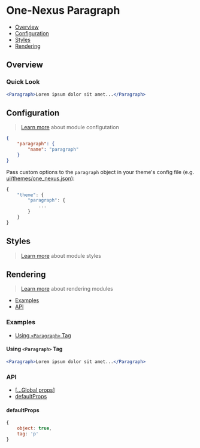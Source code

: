 # One-Nexus Paragraph

* [Overview](#overview)
* [Configuration](#configuration)
* [Styles](#styles)
* [Rendering](#rendering)

## Overview

### Quick Look

```jsx
<Paragraph>Lorem ipsum dolor sit amet...</Paragraph>
```

## Configuration

> [Learn more](https://github.com/esr360/One-Nexus/wiki/Module-Configuration) about module configutation

```json
{
    "paragraph": {
        "name": "paragraph"
    }
}
```

Pass custom options to the `paragraph` object in your theme's config file (e.g. [ui/themes/one_nexus.json](../../../themes/one_nexus.json)):

```js
{
    "theme": {
        "paragraph": {
            ...
        }
    }
}
```

## Styles

> [Learn more](https://github.com/esr360/One-Nexus/wiki/Styling-a-module) about module styles

## Rendering

> [Learn more](https://github.com/esr360/One-Nexus/wiki/Rendering-a-module) about rendering modules

* [Examples](#examples)
* [API](#api)

### Examples

* [Using `<Paragraph>` Tag](#using-paragraph-tag)

#### Using `<Paragraph>` Tag

```jsx
<Paragraph>Lorem ipsum dolor sit amet...</Paragraph>
```

### API

* [[...Global props]](https://github.com/esr360/One-Nexus/wiki/Rendering-a-module#global-props)
* [defaultProps](#defaultprops)

#### defaultProps

```js
{
    object: true,
    tag: 'p'
}
```